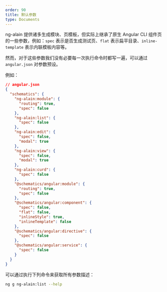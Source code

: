 ```yaml
---
order: 90
title: 默认参数
type: Documents
---
```


ng-alain 提供诸多生成模块、页模板，但实际上继承了原生 Angular CLI 组件页的一些参数，例如：`spec` 表示是否生成测试页、`flat` 表示扁平目录、`inline-template` 表示内联模板内容等。

然而，对于这些参数我们没有必要每一次执行命令时都写一遍，可以通过 `angular.json` 对参数预设。

例如：

```json
// angular.json
{
  "schematics": {
    "ng-alain:module": {
      "routing": true,
      "spec": false
    },
    "ng-alain:list": {
      "spec": false
    },
    "ng-alain:edit": {
      "spec": false,
      "modal": true
    },
    "ng-alain:view": {
      "spec": false,
      "modal": true
    },
    "ng-alain:curd": {
      "spec": false
    },
    "@schematics/angular:module": {
      "routing": true,
      "spec": false
    },
    "@schematics/angular:component": {
      "spec": false,
      "flat": false,
      "inlineStyle": true,
      "inlineTemplate": false
    },
    "@schematics/angular:directive": {
      "spec": false
    },
    "@schematics/angular:service": {
      "spec": false
    }
  }
}
```

可以通过执行下列命令来获取所有参数描述：

```bash
ng g ng-alain:list --help
```
